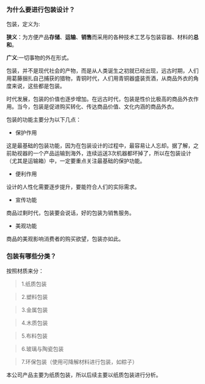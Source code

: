 ### 为什么要进行包装设计？

包装，定义为:

**狭义**：为方便产品**存储**、**运输**、**销售**而采用的各种技术工艺与包装容器、材料的**总和**。

**广义**:一切事物的外在形式。

包装，并不是现代社会的产物，而是从人类诞生之初就已经出现，远古时期，人们用葛藤捆扎自己捕获的猎物，青铜时代，人们用青铜器盛装贡酒，从商品外衣的角度来说，这些都是包装。



时代发展，包装的价值也逐步增加。在远古时代，包装是性价比极高的商品外衣作用。当今，包装是促进购买转化、传达商品价值、文化内涵的商品外衣。

包装的功能主要分为以下几点：
* 保护作用

 这是最基础的包装功能，因为在包装设计的过程中，最容易让人忘却。据了解，之前助视器的一个产品运输到海外，连续运送3次机器都坏掉了，所以在包装设计（尤其是运输箱）中，一定要重点关注最基础的保护功能。

* 便利作用

 设计的人性化需要逐步提升，要能符合人们的实际需求。

* 宣传功能

 商品过剩时代，包装要会说话，好的包装为销售服务。

* 美观功能

 商品的美观影响消费者的购买欲望，包装亦如此。


 ### 包装有哪些分类？

按照材质来分：
 > 1.纸质包装

 > 2.塑料包装

 > 3.金属包装

 > 4.木质包装

 > 5.布料包装

 > 6.玻璃与陶瓷包装

 > 7.环保包装（使用可降解材料进行包装，如粽子）

本公司产品主要为纸质包装，所以后续主要以纸质包装进行分析。
